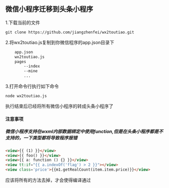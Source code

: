 ## 微信小程序迁移到头条小程序

1.下载当前的文件
```node
git clone https://github.com/jiangzhenfei/wx2toutiao.git
```
2.将wx2toutiao.js复制到你微信程序的app.json目录下
```html
    app.json
    wx2toutiao.js
    pages
        --index
        --mine
        ...
```
3.打开命令行执行如下命令
```node
node wx2toutiao.js
```
执行结束后已经将所有微信小程序的转成头条小程序了

#### 注意事项
##### 微信小程序支持在wxml内部数据绑定中使用function,但是在头条小程序都是不支持的，一下类型都将导致程序报错
```html
<view>{{ (1) }}</view>
<view>{{ foo() }}</view>
<view>{{ a: function () {} }}</view>
<view tt:if="{{ a.indexOf('flag') > 2 }}"></view>
<view class='price'>{{m1.getRealCount(item.item.price)}}</view>
```
应该将所有的方法去掉，才会使得编译通过